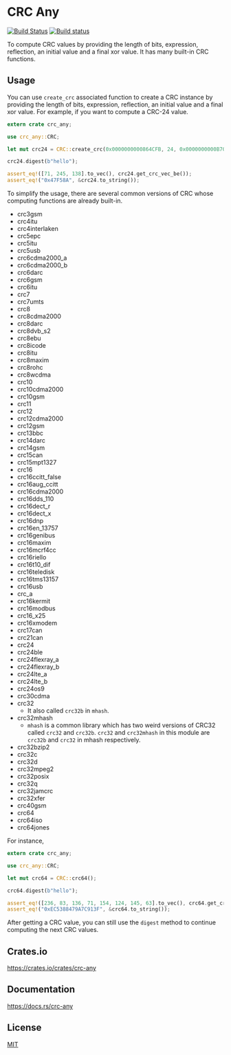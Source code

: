 CRC Any
====================

[![Build Status](https://travis-ci.org/magiclen/crc-any.svg?branch=master)](https://travis-ci.org/magiclen/crc-any)
[![Build status](https://ci.appveyor.com/api/projects/status/pnjmg58he731e8o1/branch/master?svg=true)](https://ci.appveyor.com/project/magiclen/crc-any/branch/master)

To compute CRC values by providing the length of bits, expression, reflection, an initial value and a final xor value. It has many built-in CRC functions.

## Usage

You can use `create_crc` associated function to create a CRC instance by providing the length of bits, expression, reflection, an initial value and a final xor value. For example, if you want to compute a CRC-24 value.

```rust
extern crate crc_any;

use crc_any::CRC;

let mut crc24 = CRC::create_crc(0x0000000000864CFB, 24, 0x0000000000B704CE, 0x0000000000000000, false);

crc24.digest(b"hello");

assert_eq!([71, 245, 138].to_vec(), crc24.get_crc_vec_be());
assert_eq!("0x47F58A", &crc24.to_string());
```

To simplify the usage, there are several common versions of CRC whose computing functions are already built-in.

 * crc3gsm
 * crc4itu
 * crc4interlaken
 * crc5epc
 * crc5itu
 * crc5usb
 * crc6cdma2000_a
 * crc6cdma2000_b
 * crc6darc
 * crc6gsm
 * crc6itu
 * crc7
 * crc7umts
 * crc8
 * crc8cdma2000
 * crc8darc
 * crc8dvb_s2
 * crc8ebu
 * crc8icode
 * crc8itu
 * crc8maxim
 * crc8rohc
 * crc8wcdma
 * crc10
 * crc10cdma2000
 * crc10gsm
 * crc11
 * crc12
 * crc12cdma2000
 * crc12gsm
 * crc13bbc
 * crc14darc
 * crc14gsm
 * crc15can
 * crc15mpt1327
 * crc16
 * crc16ccitt_false
 * crc16aug_ccitt
 * crc16cdma2000
 * crc16dds_110
 * crc16dect_r
 * crc16dect_x
 * crc16dnp
 * crc16en_13757
 * crc16genibus
 * crc16maxim
 * crc16mcrf4cc
 * crc16riello
 * crc16t10_dif
 * crc16teledisk
 * crc16tms13157
 * crc16usb
 * crc_a
 * crc16kermit
 * crc16modbus
 * crc16_x25
 * crc16xmodem
 * crc17can
 * crc21can
 * crc24
 * crc24ble
 * crc24flexray_a
 * crc24flexray_b
 * crc24lte_a
 * crc24lte_b
 * crc24os9
 * crc30cdma
 * crc32
   * It also called `crc32b` in `mhash`.
 * crc32mhash
   * `mhash` is a common library which has two weird versions of CRC32 called `crc32` and `crc32b`. `crc32` and `crc32mhash` in this module are `crc32b` and `crc32` in mhash respectively.
 * crc32bzip2
 * crc32c
 * crc32d
 * crc32mpeg2
 * crc32posix
 * crc32q
 * crc32jamcrc
 * crc32xfer
 * crc40gsm
 * crc64
 * crc64iso
 * crc64jones

For instance,

```rust
extern crate crc_any;

use crc_any::CRC;

let mut crc64 = CRC::crc64();

crc64.digest(b"hello");

assert_eq!([236, 83, 136, 71, 154, 124, 145, 63].to_vec(), crc64.get_crc_vec_be());
assert_eq!("0xEC5388479A7C913F", &crc64.to_string());
```

After getting a CRC value, you can still use the `digest` method to continue computing the next CRC values.

## Crates.io

https://crates.io/crates/crc-any

## Documentation

https://docs.rs/crc-any

## License

[MIT](LICENSE)